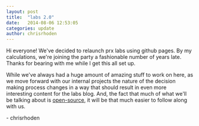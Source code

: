 ```yaml
---
layout: post
title:  "labs 2.0"
date:   2014-08-06 12:53:05
categories: update
author: chrisrhoden
---
```


Hi everyone! We've decided to relaunch prx labs using github pages. By my calculations, we're
joining the party a fashionable number of years late. Thanks for bearing with me
while I get this all set up.


While we've always had a huge amount of amazing stuff to work on here, as we
move forward with our internal projects the nature of the decision making
process changes in a way that should result in even more interesting content for
the labs blog. And, the fact that much of what we'll be talking about is
[open-source](https://github.com/PRX), it will be that much easier to follow
along with us.

\- chrisrhoden
